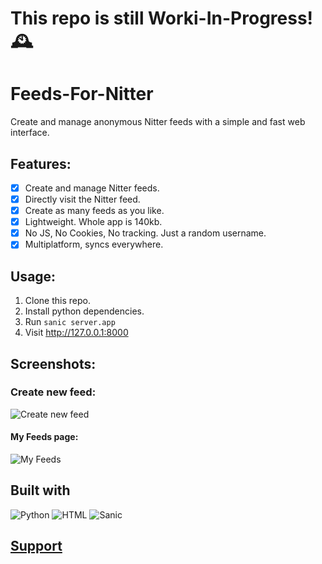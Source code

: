 # This repo is still Worki-In-Progress! 🕰️

# Feeds-For-Nitter
Create and manage anonymous Nitter feeds with a simple and fast web interface.

## Features:
- [x] Create and manage Nitter feeds.
- [x] Directly visit the Nitter feed.
- [x] Create as many feeds as you like.
- [x] Lightweight. Whole app is 140kb.
- [x] No JS, No Cookies, No tracking. Just a random username.
- [x] Multiplatform, syncs everywhere.

## Usage:

1. Clone this repo.
2. Install python dependencies.
3. Run `sanic server.app`
4. Visit http://127.0.0.1:8000

## Screenshots:

### Create new feed:
![Create new feed](https://i.imgur.com/aWziQfG.png)

#### My Feeds page:
![My Feeds](https://i.imgur.com/MrzVpyt.png)


## Built with

![Python](https://img.shields.io/badge/Python-3776AB?style=for-the-badge&logo=python&logoColor=white)
![HTML](https://img.shields.io/badge/HTML-239120?style=for-the-badge&logo=html5&logoColor=white)
![Sanic](https://img.shields.io/badge/-SANIC-ff69b4?style=for-the-badge)


## [Support](https://github.com/pluja/pluja/blob/main/SUPPORT.md)
